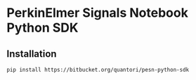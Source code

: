 # PerkinElmer Signals Notebook Python SDK

## Installation
```shell
pip install https://bitbucket.org/quantori/pesn-python-sdk
```
